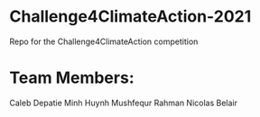 # Challenge4ClimateAction-2021

Repo for the Challenge4ClimateAction competition

# Team Members:
Caleb Depatie
Minh Huynh
Mushfequr Rahman
Nicolas Belair
